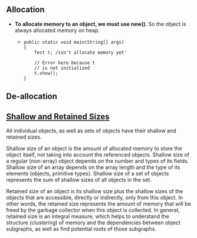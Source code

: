 ## Allocation
- **To allocate memory to an object, we must use new()**. So the object is always allocated memory on heap.
  - ```
    public static void main(String[] args)
    {
        Test t; /isn't allocate memory yet'
         
        // Error here because t
        // is not initialized
        t.show();
    }
    ```
    
## De-allocation



## [Shallow and Retained Sizes](https://www.quora.com/How-does-JVM-allocate-memory-during-the-execution-of-the-Java-program)
All individual objects, as well as sets of objects have their shallow and retained sizes.

Shallow size of an object is the amount of allocated memory to store the object itself, not taking into account the referenced objects. Shallow size of a regular (non-array) object depends on the number and types of its fields. Shallow size of an array depends on the array length and the type of its elements (objects, primitive types). Shallow size of a set of objects represents the sum of shallow sizes of all objects in the set.

Retained size of an object is its shallow size plus the shallow sizes of the objects that are accessible, directly or indirectly, only from this object. In other words, the retained size represents the amount of memory that will be freed by the garbage collector when this object is collected. In general, retained size is an integral measure, which helps to understand the structure (clustering) of memory and the dependencies between object subgraphs, as well as find potential roots of those subgraphs.